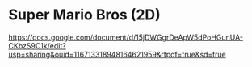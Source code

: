 # Super Mario Bros (2D)

https://docs.google.com/document/d/15jDWGgrDeApW5dPoHGunUA-CKbzS9C1k/edit?usp=sharing&ouid=116713318948164621959&rtpof=true&sd=true
